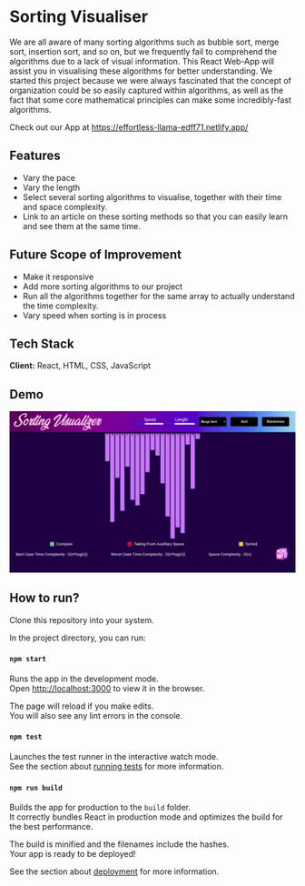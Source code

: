 
# Sorting Visualiser

We are all aware of many sorting algorithms such as bubble sort, merge sort, insertion sort, and so on, but we frequently fail to comprehend the algorithms due to a lack of visual information. This React Web-App will assist you in visualising these algorithms for better understanding. We started this project because we were always fascinated that the concept of organization could be so easily captured within algorithms, as well as the fact that some core mathematical principles can make some incredibly-fast algorithms.

Check out our App at https://effortless-llama-edff71.netlify.app/

## Features

- Vary the pace
- Vary the length 
- Select several sorting algorithms to visualise, together with their time and space complexity. 
- Link to an article on these sorting methods so that you can easily learn and see them at the same time.
## Future Scope of Improvement

- Make it responsive
- Add more sorting algorithms to our project
- Run all the algorithms together for the same array to actually understand the time complexity.
- Vary speed when sorting is in process

## Tech Stack

**Client:** React,  HTML, CSS, JavaScript




## Demo

![](https://github.com/MANAN14/Sorting-Visualiser/blob/main/sortingVisualiser.gif)

## How to run?

Clone this repository into your system. 

In the project directory, you can run:

#### `npm start`

Runs the app in the development mode.\
Open [http://localhost:3000](http://localhost:3000) to view it in the browser.

The page will reload if you make edits.\
You will also see any lint errors in the console.

#### `npm test`

Launches the test runner in the interactive watch mode.\
See the section about [running tests](https://facebook.github.io/create-react-app/docs/running-tests) for more information.

#### `npm run build`

Builds the app for production to the `build` folder.\
It correctly bundles React in production mode and optimizes the build for the best performance.

The build is minified and the filenames include the hashes.\
Your app is ready to be deployed!

See the section about [deployment](https://facebook.github.io/create-react-app/docs/deployment) for more information.



